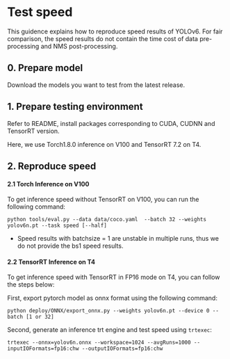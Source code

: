 # Test speed

This guidence explains how to reproduce speed results of YOLOv6. For fair comparison, the speed results do not contain the time cost of data pre-processing and NMS post-processing.

## 0. Prepare model

Download the models you want to test from the latest release.

## 1. Prepare testing environment

Refer to README, install packages corresponding to CUDA, CUDNN and TensorRT version.

Here, we use Torch1.8.0 inference on V100 and TensorRT 7.2 on T4.

## 2. Reproduce speed

#### 2.1 Torch Inference on V100

To get inference speed without TensorRT on V100,  you can run the following command:

```shell
python tools/eval.py --data data/coco.yaml  --batch 32 --weights yolov6n.pt --task speed [--half]
```

- Speed results with batchsize = 1 are unstable in multiple runs, thus we do not provide the bs1 speed results.

#### 2.2 TensorRT Inference on T4

To  get inference speed with TensorRT in FP16 mode on T4, you can follow the steps below:

First, export pytorch model as onnx format using the  following command:

```shell
python deploy/ONNX/export_onnx.py --weights yolov6n.pt --device 0 --batch [1 or 32]
```

Second,  generate an inference  trt engine and test speed using `trtexec`:

```
trtexec --onnx=yolov6n.onnx --workspace=1024 --avgRuns=1000 --inputIOFormats=fp16:chw --outputIOFormats=fp16:chw
```
